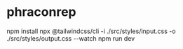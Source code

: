 # phraconrep


npm install
npx @tailwindcss/cli -i ./src/styles/input.css -o ./src/styles/output.css --watch
npm run dev
